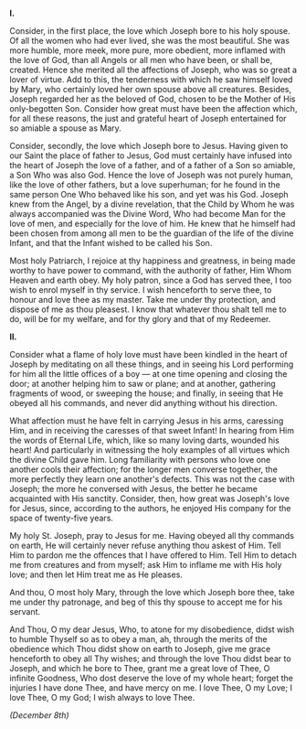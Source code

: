 
**I\.**

Consider, in the first place, the love which Joseph bore to his holy spouse. Of all the women who had ever lived, she was the most beautiful. She was more humble, more meek, more pure, more obedient, more inflamed with the love of God, than all Angels or all men who have been, or shall be, created. Hence she merited all the affections of Joseph, who was so great a lover of virtue. Add to this, the tenderness with which he saw himself loved by Mary, who certainly loved her own spouse above all creatures. Besides, Joseph regarded her as the beloved of God, chosen to be the Mother of His only-begotten Son. Consider how great must have been the affection which, for all these reasons, the just and grateful heart of Joseph entertained for so amiable a spouse as Mary.

Consider, secondly, the love which Joseph bore to Jesus. Having given to our Saint the place of father to Jesus, God must certainly have infused into the heart of Joseph the love of a father, and of a father of a Son so amiable, a Son Who was also God. Hence the love of Joseph was not purely human, like the love of other fathers, but a love superhuman; for he found in the same person One Who behaved like his son, and yet was his God. Joseph knew from the Angel, by a divine revelation, that the Child by Whom he was always accompanied was the Divine Word, Who had become Man for the love of men, and especially for the love of him. He knew that he himself had been chosen from among all men to be the guardian of the life of the divine Infant, and that the Infant wished to be called his Son.

Most holy Patriarch, I rejoice at thy happiness and greatness, in being made worthy to have power to command, with the authority of father, Him Whom Heaven and earth obey. My holy patron, since a God has served thee, I too wish to enrol myself in thy service. I wish henceforth to serve thee, to honour and love thee as my master. Take me under thy protection, and dispose of me as thou pleasest. I know that whatever thou shalt tell me to do, will be for my welfare, and for thy glory and that of my Redeemer.

**II\.**

Consider what a flame of holy love must have been kindled in the heart of Joseph by meditating on all these things, and in seeing his Lord performing for him all the little offices of a boy — at one time opening and closing the door; at another helping him to saw or plane; and at another, gathering fragments of wood, or sweeping the house; and finally, in seeing that He obeyed all his commands, and never did anything without his direction.

What affection must he have felt in carrying Jesus in his arms, caressing Him, and in receiving the caresses of that sweet Infant! In hearing from Him the words of Eternal Life, which, like so many loving darts, wounded his heart! And particularly in witnessing the holy examples of all virtues which the divine Child gave him. Long familiarity with persons who love one another cools their affection; for the longer men converse together, the more perfectly they learn one another\'s defects. This was not the case with Joseph; the more he conversed with Jesus, the better he became acquainted with His sanctity. Consider, then, how great was Joseph\'s love for Jesus, since, according to the authors, he enjoyed His company for the space of twenty-five years.

My holy St. Joseph, pray to Jesus for me. Having obeyed all thy commands on earth, He will certainly never refuse anything thou askest of Him. Tell Him to pardon me the offences that I have offered to Him. Tell Him to detach me from creatures and from myself; ask Him to inflame me with His holy love; and then let Him treat me as He pleases.

And thou, O most holy Mary, through the love which Joseph bore thee, take me under thy patronage, and beg of this thy spouse to accept me for his servant.

And Thou, O my dear Jesus, Who, to atone for my disobedience, didst wish to humble Thyself so as to obey a man, ah, through the merits of the obedience which Thou didst show on earth to Joseph, give me grace henceforth to obey all Thy wishes; and through the love Thou didst bear to Joseph, and which he bore to Thee, grant me a great love of Thee, O infinite Goodness, Who dost deserve the love of my whole heart; forget the injuries I have done Thee, and have mercy on me. I love Thee, O my Love; I love Thee, O my God; I wish always to love Thee.

*(December 8th)*

